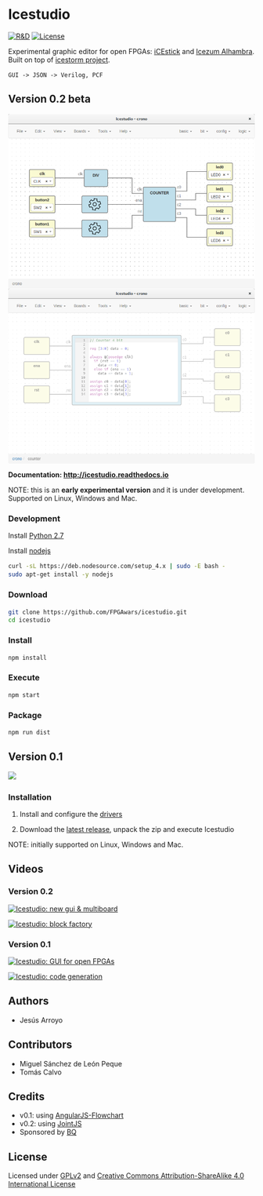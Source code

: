 # Icestudio

[![R&D](https://img.shields.io/badge/-R%26D-brightgreen.svg)](https://github.com/Jesus89/icestudio)
[![License](http://img.shields.io/:license-gpl-blue.svg)](http://opensource.org/licenses/GPL-2.0)

Experimental graphic editor for open FPGAs: [iCEstick](http://www.pighixxx.com/test/portfolio-items/icestick/) and [Icezum Alhambra](https://github.com/FPGAwars/icezum). Built on top of [icestorm project](http://www.clifford.at/icestorm/).

    GUI -> JSON -> Verilog, PCF

## Version 0.2 beta

<img src="./doc/images/icestudio-0.2-crono.png" width="700" align="center">

<img src="./doc/images/icestudio-0.2-counter-inspection.png" width="700" align="center">

**Documentation: http://icestudio.readthedocs.io**

NOTE: this is an **early experimental version** and it is under development. Supported on Linux, Windows and Mac.

### Development

Install [Python 2.7](https://www.python.org/downloads/release/python-2711/)

Install [nodejs](https://github.com/nodejs/node)
```bash
curl -sL https://deb.nodesource.com/setup_4.x | sudo -E bash -
sudo apt-get install -y nodejs
```

### Download

```bash
git clone https://github.com/FPGAwars/icestudio.git
cd icestudio
```

### Install

```bash
npm install
```

### Execute

```bash
npm start
```

### Package

```bash
npm run dist
```

## Version 0.1

![][icestudio-0.1-demo]

### Installation

1. Install and configure the [drivers](https://github.com/FPGAwars/icestudio/wiki/Installing-the-drivers)

2. Download the [latest release](https://github.com/FPGAwars/icestudio/releases), unpack the zip and execute Icestudio

NOTE: initially supported on Linux, Windows and Mac.

## Videos

### Version 0.2

[![Icestudio: new gui & multiboard](http://img.youtube.com/vi/OWnVCjo7N9Y/0.jpg)](https://www.youtube.com/watch?v=OWnVCjo7N9Y "Icestudio: new gui & multiboard")

[![Icestudio: block factory](http://img.youtube.com/vi/mAIKb47z2Do/0.jpg)](http://www.youtube.com/watch?v=mAIKb47z2Do "Icestudio: block factory")


### Version 0.1

[![Icestudio: GUI for open FPGAs](http://img.youtube.com/vi/Okl4Rr_i6Qk/0.jpg)](http://www.youtube.com/watch?v=Okl4Rr_i6Qk "Icestudio: GUI for open FPGAs")

[![Icestudio: code generation](http://img.youtube.com/vi/pG1DsF9MIj0/0.jpg)](http://www.youtube.com/watch?v=pG1DsF9MIj0 "Icestudio: code generation")

## Authors

* Jesús Arroyo

## Contributors

* Miguel Sánchez de León Peque
* Tomás Calvo

## Credits

* v0.1: using [AngularJS-Flowchart](https://github.com/codecapers/AngularJS-FlowChart)
* v0.2: using [JointJS](https://github.com/clientIO/joint)
* Sponsored by [BQ](https://www.bq.com)

## License

Licensed under [GPLv2](http://opensource.org/licenses/GPL-2.0) and [Creative Commons Attribution-ShareAlike 4.0 International License](http://creativecommons.org/licenses/by-sa/4.0/)

[icestudio-0.1-demo]: doc/images/icestudio-demo.gif
